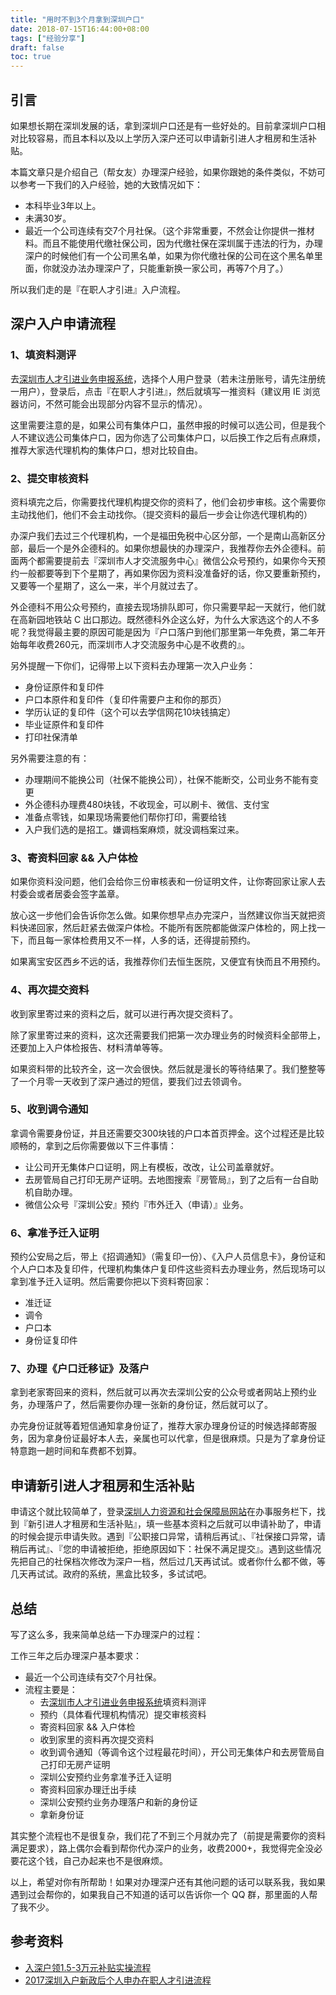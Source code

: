 ```yaml
---
title: "用时不到3个月拿到深圳户口"
date: 2018-07-15T16:44:00+08:00
tags: ["经验分享"] 
draft: false
toc: true
---
```


## 引言

如果想长期在深圳发展的话，拿到深圳户口还是有一些好处的。目前拿深圳户口相对比较容易，而且本科以及以上学历入深户还可以申请新引进人才租房和生活补贴。

本篇文章只是介绍自己（帮女友）办理深户经验，如果你跟她的条件类似，不妨可以参考一下我们的入户经验，她的大致情况如下：

- 本科毕业3年以上。
- 未满30岁。
- 最近一个公司连续有交7个月社保。（这个非常重要，不然会让你提供一推材料。而且不能使用代缴社保公司，因为代缴社保在深圳属于违法的行为，办理深户的时候他们有一个公司黑名单，如果为你代缴社保的公司在这个黑名单里面，你就没办法办理深户了，只能重新换一家公司，再等7个月了。）

所以我们走的是『在职人才引进』入户流程。

<!--more-->

## 深户入户申请流程

### 1、填资料测评

去[深圳市人才引进业务申报系统](https://sz12333.gov.cn/rcyj/)，选择个人用户登录（若未注册账号，请先注册统一用户），登录后，点击『在职人才引进』，然后就填写一推资料（建议用 IE 浏览器访问，不然可能会出现部分内容不显示的情况）。

这里需要注意的是，如果公司有集体户口，虽然申报的时候可以选公司，但是我个人不建议选公司集体户口，因为你选了公司集体户口，以后换工作之后有点麻烦，推荐大家选代理机构的集体户口，想对比较自由。

### 2、提交审核资料

资料填完之后，你需要找代理机构提交你的资料了，他们会初步审核。这个需要你主动找他们，他们不会主动找你。（提交资料的最后一步会让你选代理机构的）

办深户我们去过三个代理机构，一个是福田免税中心区分部，一个是南山高新区分部，最后一个是外企德科的。如果你想最快的办理深户，我推荐你去外企德科。前面两个都需要提前去『深圳市人才交流服务中心』微信公众号预约，如果你今天预约一般都要等到下个星期了，再如果你因为资料没准备好的话，你又要重新预约，又要等一个星期了，这么一来，半个月就过去了。

外企德科不用公众号预约，直接去现场排队即可，你只需要早起一天就行，他们就在高新园地铁站 C 出口那边。既然德科外企这么好，为什么大家选这个的人不多呢？我觉得最主要的原因可能是因为『户口落户到他们那里第一年免费，第二年开始每年收费260元，而深圳市人才交流服务中心是不收费的』。

另外提醒一下你们，记得带上以下资料去办理第一次入户业务：

- 身份证原件和复印件
- 户口本原件和复印件（复印件需要户主和你的那页）
- 学历认证的复印件（这个可以去学信网花10块钱搞定）
- 毕业证原件和复印件
- 打印社保清单

另外需要注意的有：

- 办理期间不能换公司（社保不能换公司），社保不能断交，公司业务不能有变更
- 外企德科办理费480块钱，不收现金，可以刷卡、微信、支付宝
- 准备点零钱，如果现场需要他们帮你打印，需要给钱
- 入户我们选的是招工。嫌调档案麻烦，就没调档案过来。

### 3、寄资料回家 && 入户体检

如果你资料没问题，他们会给你三份审核表和一份证明文件，让你寄回家让家人去村委会或者居委会签字盖章。

放心这一步他们会告诉你怎么做。如果你想早点办完深户，当然建议你当天就把资料快递回家，然后赶紧去做深户体检。不能所有医院都能做深户体检的，网上找一下，而且每一家体检费用又不一样，人多的话，还得提前预约。

如果离宝安区西乡不远的话，我推荐你们去恒生医院，又便宜有快而且不用预约。

### 4、再次提交资料

收到家里寄过来的资料之后，就可以进行再次提交资料了。

除了家里寄过来的资料，这次还需要我们把第一次办理业务的时候资料全部带上，还要加上入户体检报告、材料清单等等。

如果资料带的比较齐全，这一次会很快。然后就是漫长的等待结果了。我们整整等了一个月零一天收到了深户通过的短信，要我们过去领调令。

### 5、收到调令通知

拿调令需要身份证，并且还需要交300块钱的户口本首页押金。这个过程还是比较顺畅的，拿到之后你需要做以下三件事情：

- 让公司开无集体户口证明，网上有模板，改改，让公司盖章就好。
- 去房管局自己打印无房产证明。去地图搜索『房管局』，到了之后有一台自助机自助办理。
- 微信公众号『深圳公安』预约『市外迁入（申请）』业务。

### 6、拿准予迁入证明

预约公安局之后，带上《招调通知》（需复印一份）、《入户人员信息卡》，身份证和个人户口本及复印件，代理机构集体户复印件这些资料去办理业务，然后现场可以拿到准予迁入证明。然后需要你把以下资料寄回家：

- 准迁证
- 调令
- 户口本
- 身份证复印件

### 7、办理《户口迁移证》及落户

拿到老家寄回来的资料，然后就可以再次去深圳公安的公众号或者网站上预约业务，办理落户了，然后需要你办理一张新的身份证，然后就可以了。

办完身份证就等着短信通知拿身份证了，推荐大家办理身份证的时候选择邮寄服务，因为拿身份证最好本人去，亲属也可以代拿，但是很麻烦。只是为了拿身份证特意跑一趟时间和车费都不划算。

## 申请新引进人才租房和生活补贴

申请这个就比较简单了，登录[深圳人力资源和社会保障局网站](http://www.szhrss.gov.cn/)在办事服务栏下，找到『新引进人才租房和生活补贴』，填一些基本资料之后就可以申请补助了，申请的时候会提示申请失败。遇到『公职接口异常，请稍后再试』、『社保接口异常，请稍后再试』、『您的申请被拒绝，拒绝原因如下：社保不满足提交』。遇到这些情况先把自己的社保档次修改为深户一档，然后过几天再试试。或者你什么都不做，等几天再试试。政府的系统，黑盒比较多，多试试吧。

## 总结

写了这么多，我来简单总结一下办理深户的过程：

工作三年之后办理深户基本要求：

- 最近一个公司连续有交7个月社保。
- 流程主要是：
    - 去[深圳市人才引进业务申报系统](https://sz12333.gov.cn/rcyj/)填资料测评
    - 预约（具体看代理机构情况）提交审核资料
    - 寄资料回家 && 入户体检
    - 收到家里的资料再次提交资料
    - 收到调令通知（等调令这个过程最花时间），开公司无集体户和去房管局自己打印无房产证明
    - 深圳公安预约业务拿准予迁入证明
    - 寄资料回家办理迁出手续
    - 深圳公安预约业务办理落户和新的身份证
    - 拿新身份证

其实整个流程也不是很复杂，我们花了不到三个月就办完了（前提是需要你的资料满足要求），路上偶尔会看到帮你代办深户的业务，收费2000+，我觉得完全没必要花这个钱，自己办起来也不是很麻烦。

以上，希望对你有所帮助！如果对办理深户还有其他问题的话可以联系我，我如果遇到过会帮你的，如果我自己不知道的话可以告诉你一个 QQ 群，那里面的人帮了我不少。

## 参考资料

- [入深户领1.5-3万元补贴实操流程](https://www.jianshu.com/p/650efc2197b9)
- [2017深圳入户新政后个人申办在职人才引进流程](https://www.jianshu.com/p/980673667d4d)